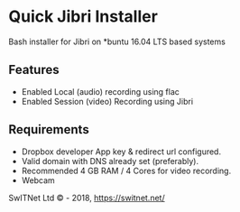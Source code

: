 # Quick Jibri Installer
Bash installer for Jibri on *buntu 16.04 LTS based systems

## Features
* Enabled Local (audio) recording using flac
* Enabled Session (video) Recording using Jibri

## Requirements
* Dropbox developer App key & redirect url configured.
* Valid domain with DNS already set (preferably).
* Recommended 4 GB RAM / 4 Cores for video recording.
* Webcam



SwITNet Ltd © - 2018, https://switnet.net/
